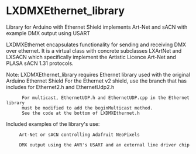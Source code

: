 # LXDMXEthernet_library
Library for Arduino with Ethernet Shield implements Art-Net and sACN with example DMX output using USART

LXDMXEthernet encapsulates functionality for sending and receiving DMX over ethernet.
   It is a virtual class with concrete subclasses LXArtNet and LXSACN which specifically
   implement the Artistic Licence Art-Net and PLASA sACN 1.31 protocols.
   
   Note:  LXDMXEthernet_library requires
          Ethernet library used with the original Arduino Ethernet Shield
          For the Ethernet v2 shield, use the branch that has includes for Ethernet2.h and EthernetUdp2.h
          
          For multicast, EthernetUDP.h and EthernetUDP.cpp in the Ethernet library
          must be modified to add the beginMulticast method.
          See the code at the bottom of LXDMXEthernet.h
          
Included examples of the library's use:

         Art-Net or sACN controlling Adafruit NeoPixels
         
         DMX output using the AVR's USART and an external line driver chip

